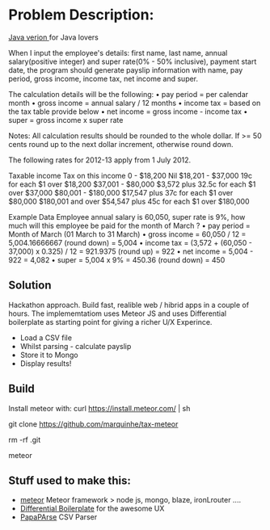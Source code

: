 # Problem Description:

[Java verion ](https://github.com/marquinhe/tax) for Java lovers

When I input the employee's details: first name, last name, annual salary(positive integer) and super rate(0% - 50% inclusive), payment start date, the program should generate payslip information with name, pay period,  gross income, income tax, net income and super.

The calculation details will be the following:
•       pay period = per calendar month
•       gross income = annual salary / 12 months
•       income tax = based on the tax table provide below
•       net income = gross income - income tax
•       super = gross income x super rate

Notes: All calculation results should be rounded to the whole dollar. If >= 50 cents round up to the next dollar increment, otherwise round down.

The following rates for 2012-13 apply from 1 July 2012.

Taxable income   Tax on this income
0 - $18,200     Nil
$18,201 - $37,000       19c for each $1 over $18,200
$37,001 - $80,000       $3,572 plus 32.5c for each $1 over $37,000
$80,001 - $180,000      $17,547 plus 37c for each $1 over $80,000
$180,001 and over       $54,547 plus 45c for each $1 over $180,000

Example Data
Employee annual salary is 60,050, super rate is 9%, how much will this employee be paid for the month of March ?
•       pay period = Month of March (01 March to 31 March)
•       gross income = 60,050 / 12 = 5,004.16666667 (round down) = 5,004
•       income tax = (3,572 + (60,050 - 37,000) x 0.325) / 12  = 921.9375 (round up) = 922
•       net income = 5,004 - 922 = 4,082
•       super = 5,004 x 9% = 450.36 (round down) = 450
 
 
 ## Solution
 
Hackathon approach. 
Build fast, realible web / hibrid apps in a couple of hours. The implememtatiom uses Meteor JS and uses Differential boilerplate as starting point for giving a richer U/X Experince. 

- Load a CSV file 
- Whilst parsing - calculate payslip 
- Store it to Mongo
- Display results! 



  
## Build

Install meteor with: curl https://install.meteor.com/ | sh

git clone https://github.com/marquinhe/tax-meteor

rm -rf .git 

meteor
  

  
## Stuff used to make this:

 * [meteor](https://install.meteor.com/) Meteor framework > node js, mongo, blaze, ironLrouter .... 
 * [Differential Boilerplate](https://github.com/Differential/meteor-boilerplate) for the awesome UX
 * [PapaPArse](https://github.com/mholt/PapaParse) CSV Parser

